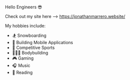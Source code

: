 Hello Engineers 😎

Check out my site here --> https://jonathanmarrero.website/

My hobbies include:

  - 🏂 Snowboarding
  - 📲 Building Mobile Applications
  - 🏈 Competitive Sports
  - 🏋🏻‍♂️ Bodybuilding 
  - 🎮 Gaming 
  - 🎧 Music
  - 📖 Reading
